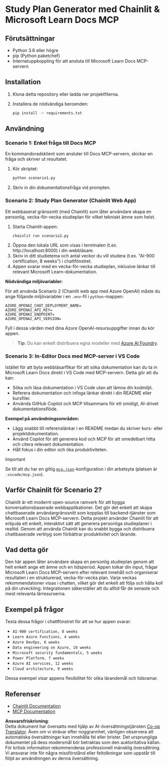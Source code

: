<!--
CO_OP_TRANSLATOR_METADATA:
{
  "original_hash": "a05fb941810e539147fec53aaadbb6fd",
  "translation_date": "2025-07-14T06:41:00+00:00",
  "source_file": "09-CaseStudy/docs-mcp/solution/python/README.md",
  "language_code": "sv"
}
-->
# Study Plan Generator med Chainlit & Microsoft Learn Docs MCP

## Förutsättningar

- Python 3.8 eller högre
- pip (Python paketchef)
- Internetuppkoppling för att ansluta till Microsoft Learn Docs MCP-servern

## Installation

1. Klona detta repository eller ladda ner projektfilerna.
2. Installera de nödvändiga beroenden:

   ```bash
   pip install -r requirements.txt
   ```

## Användning

### Scenario 1: Enkel fråga till Docs MCP
En kommandoradsklient som ansluter till Docs MCP-servern, skickar en fråga och skriver ut resultatet.

1. Kör skriptet:
   ```bash
   python scenario1.py
   ```
2. Skriv in din dokumentationsfråga vid prompten.

### Scenario 2: Study Plan Generator (Chainlit Web App)
Ett webbaserat gränssnitt (med Chainlit) som låter användare skapa en personlig, vecka-för-vecka studieplan för vilket tekniskt ämne som helst.

1. Starta Chainlit-appen:
   ```bash
   chainlit run scenario2.py
   ```
2. Öppna den lokala URL som visas i terminalen (t.ex. http://localhost:8000) i din webbläsare.
3. Skriv in ditt studietema och antal veckor du vill studera (t.ex. "AI-900 certification, 8 weeks") i chattfönstret.
4. Appen svarar med en vecka-för-vecka studieplan, inklusive länkar till relevant Microsoft Learn-dokumentation.

**Nödvändiga miljövariabler:**

För att använda Scenario 2 (Chainlit web app med Azure OpenAI) måste du ange följande miljövariabler i en `.env`-fil i `python`-mappen:

```
AZURE_OPENAI_CHAT_DEPLOYMENT_NAME=
AZURE_OPENAI_API_KEY=
AZURE_OPENAI_ENDPOINT=
AZURE_OPENAI_API_VERSION=
```

Fyll i dessa värden med dina Azure OpenAI-resursuppgifter innan du kör appen.

> **Tip:** Du kan enkelt distribuera egna modeller med [Azure AI Foundry](https://ai.azure.com/).

### Scenario 3: In-Editor Docs med MCP-server i VS Code

Istället för att byta webbläsarflikar för att söka dokumentation kan du ta in Microsoft Learn Docs direkt i VS Code med MCP-servern. Detta gör att du kan:
- Söka och läsa dokumentation i VS Code utan att lämna din kodmiljö.
- Referera dokumentation och infoga länkar direkt i din README eller kursfiler.
- Använda GitHub Copilot och MCP tillsammans för ett smidigt, AI-drivet dokumentationsflöde.

**Exempel på användningsområden:**
- Lägg snabbt till referenslänkar i en README medan du skriver kurs- eller projektdokumentation.
- Använd Copilot för att generera kod och MCP för att omedelbart hitta och citera relevant dokumentation.
- Håll fokus i din editor och öka produktiviteten.

> [!IMPORTANT]
> Se till att du har en giltig [`mcp.json`](../../../../../../09-CaseStudy/docs-mcp/solution/scenario3/mcp.json)-konfiguration i din arbetsyta (platsen är `.vscode/mcp.json`).

## Varför Chainlit för Scenario 2?

Chainlit är ett modernt open-source ramverk för att bygga konversationsbaserade webbapplikationer. Det gör det enkelt att skapa chattbaserade användargränssnitt som kopplas till backend-tjänster som Microsoft Learn Docs MCP-servern. Detta projekt använder Chainlit för att erbjuda ett enkelt, interaktivt sätt att generera personliga studieplaner i realtid. Genom att använda Chainlit kan du snabbt bygga och distribuera chattbaserade verktyg som förbättrar produktivitet och lärande.

## Vad detta gör

Den här appen låter användare skapa en personlig studieplan genom att helt enkelt ange ett ämne och en tidsperiod. Appen tolkar din input, frågar Microsoft Learn Docs MCP-servern efter relevant innehåll och organiserar resultaten i en strukturerad, vecka-för-vecka plan. Varje veckas rekommendationer visas i chatten, vilket gör det enkelt att följa och hålla koll på din utveckling. Integrationen säkerställer att du alltid får de senaste och mest relevanta lärresurserna.

## Exempel på frågor

Testa dessa frågor i chattfönstret för att se hur appen svarar:

- `AI-900 certification, 8 weeks`
- `Learn Azure Functions, 4 weeks`
- `Azure DevOps, 6 weeks`
- `Data engineering on Azure, 10 weeks`
- `Microsoft security fundamentals, 5 weeks`
- `Power Platform, 7 weeks`
- `Azure AI services, 12 weeks`
- `Cloud architecture, 9 weeks`

Dessa exempel visar appens flexibilitet för olika lärandemål och tidsramar.

## Referenser

- [Chainlit Documentation](https://docs.chainlit.io/)
- [MCP Documentation](https://github.com/MicrosoftDocs/mcp)

**Ansvarsfriskrivning**:  
Detta dokument har översatts med hjälp av AI-översättningstjänsten [Co-op Translator](https://github.com/Azure/co-op-translator). Även om vi strävar efter noggrannhet, vänligen observera att automatiska översättningar kan innehålla fel eller brister. Det ursprungliga dokumentet på dess modersmål bör betraktas som den auktoritativa källan. För kritisk information rekommenderas professionell mänsklig översättning. Vi ansvarar inte för några missförstånd eller feltolkningar som uppstår till följd av användningen av denna översättning.